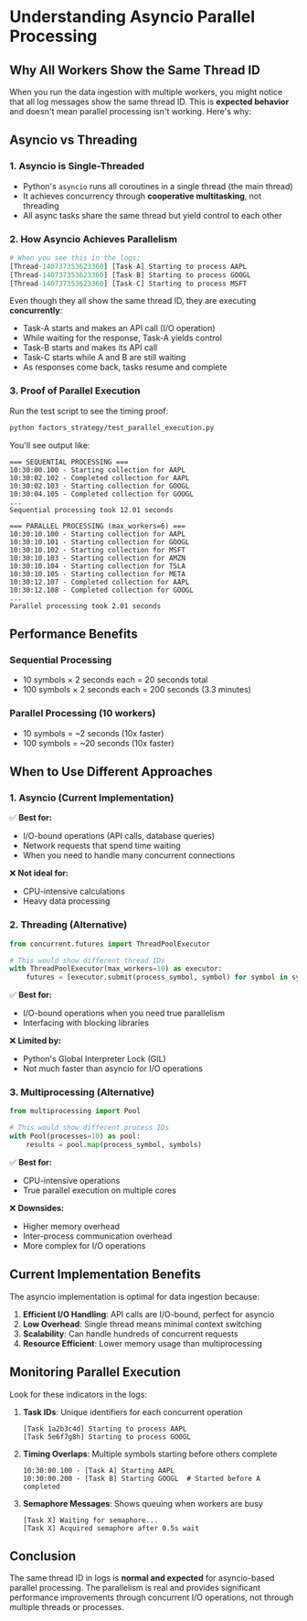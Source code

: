 # Understanding Asyncio Parallel Processing

## Why All Workers Show the Same Thread ID

When you run the data ingestion with multiple workers, you might notice that all log messages show the same thread ID. This is **expected behavior** and doesn't mean parallel processing isn't working. Here's why:

## Asyncio vs Threading

### 1. **Asyncio is Single-Threaded**
- Python's `asyncio` runs all coroutines in a single thread (the main thread)
- It achieves concurrency through **cooperative multitasking**, not threading
- All async tasks share the same thread but yield control to each other

### 2. **How Asyncio Achieves Parallelism**
```python
# When you see this in the logs:
[Thread-140737353623360] [Task-A] Starting to process AAPL
[Thread-140737353623360] [Task-B] Starting to process GOOGL  
[Thread-140737353623360] [Task-C] Starting to process MSFT
```

Even though they all show the same thread ID, they are executing **concurrently**:
- Task-A starts and makes an API call (I/O operation)
- While waiting for the response, Task-A yields control
- Task-B starts and makes its API call
- Task-C starts while A and B are still waiting
- As responses come back, tasks resume and complete

### 3. **Proof of Parallel Execution**

Run the test script to see the timing proof:
```bash
python factors_strategy/test_parallel_execution.py
```

You'll see output like:
```
=== SEQUENTIAL PROCESSING ===
10:30:00.100 - Starting collection for AAPL
10:30:02.102 - Completed collection for AAPL
10:30:02.103 - Starting collection for GOOGL
10:30:04.105 - Completed collection for GOOGL
...
Sequential processing took 12.01 seconds

=== PARALLEL PROCESSING (max_workers=6) ===
10:30:10.100 - Starting collection for AAPL
10:30:10.101 - Starting collection for GOOGL
10:30:10.102 - Starting collection for MSFT
10:30:10.103 - Starting collection for AMZN
10:30:10.104 - Starting collection for TSLA
10:30:10.105 - Starting collection for META
10:30:12.107 - Completed collection for AAPL
10:30:12.108 - Completed collection for GOOGL
...
Parallel processing took 2.01 seconds
```

## Performance Benefits

### Sequential Processing
- 10 symbols × 2 seconds each = 20 seconds total
- 100 symbols × 2 seconds each = 200 seconds (3.3 minutes)

### Parallel Processing (10 workers)
- 10 symbols = ~2 seconds (10x faster)
- 100 symbols = ~20 seconds (10x faster)

## When to Use Different Approaches

### 1. **Asyncio (Current Implementation)**
✅ **Best for:**
- I/O-bound operations (API calls, database queries)
- Network requests that spend time waiting
- When you need to handle many concurrent connections

❌ **Not ideal for:**
- CPU-intensive calculations
- Heavy data processing

### 2. **Threading (Alternative)**
```python
from concurrent.futures import ThreadPoolExecutor

# This would show different thread IDs
with ThreadPoolExecutor(max_workers=10) as executor:
    futures = [executor.submit(process_symbol, symbol) for symbol in symbols]
```

✅ **Best for:**
- I/O-bound operations when you need true parallelism
- Interfacing with blocking libraries

❌ **Limited by:**
- Python's Global Interpreter Lock (GIL)
- Not much faster than asyncio for I/O operations

### 3. **Multiprocessing (Alternative)**
```python
from multiprocessing import Pool

# This would show different process IDs
with Pool(processes=10) as pool:
    results = pool.map(process_symbol, symbols)
```

✅ **Best for:**
- CPU-intensive operations
- True parallel execution on multiple cores

❌ **Downsides:**
- Higher memory overhead
- Inter-process communication overhead
- More complex for I/O operations

## Current Implementation Benefits

The asyncio implementation is optimal for data ingestion because:

1. **Efficient I/O Handling**: API calls are I/O-bound, perfect for asyncio
2. **Low Overhead**: Single thread means minimal context switching
3. **Scalability**: Can handle hundreds of concurrent requests
4. **Resource Efficient**: Lower memory usage than multiprocessing

## Monitoring Parallel Execution

Look for these indicators in the logs:

1. **Task IDs**: Unique identifiers for each concurrent operation
   ```
   [Task 1a2b3c4d] Starting to process AAPL
   [Task 5e6f7g8h] Starting to process GOOGL
   ```

2. **Timing Overlaps**: Multiple symbols starting before others complete
   ```
   10:30:00.100 - [Task A] Starting AAPL
   10:30:00.200 - [Task B] Starting GOOGL  # Started before A completed
   ```

3. **Semaphore Messages**: Shows queuing when workers are busy
   ```
   [Task X] Waiting for semaphore...
   [Task X] Acquired semaphore after 0.5s wait
   ```

## Conclusion

The same thread ID in logs is **normal and expected** for asyncio-based parallel processing. The parallelism is real and provides significant performance improvements through concurrent I/O operations, not through multiple threads or processes.